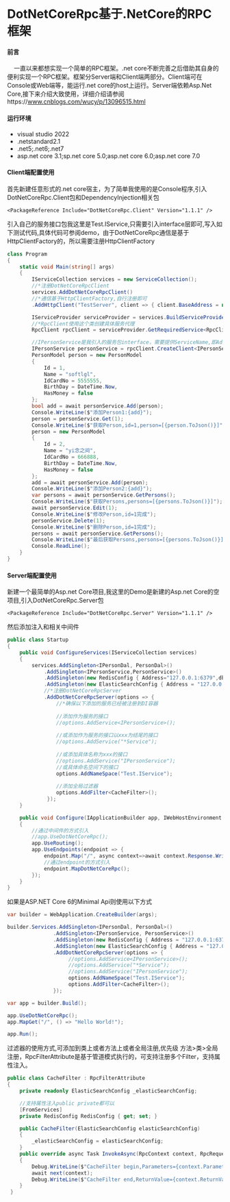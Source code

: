 # DotNetCoreRpc基于.NetCore的RPC框架

#### 前言
&nbsp;&nbsp;&nbsp;&nbsp;一直以来都想实现一个简单的RPC框架。.net core不断完善之后借助其自身的便利实现一个RPC框架。框架分Server端和Client端两部分。Client端可在Console或Web端等，能运行.net core的host上运行。Server端依赖Asp.Net Core,接下来介绍大致使用，详细介绍请参阅https://www.cnblogs.com/wucy/p/13096515.html

#### 运行环境
<ul>
    <li>visual studio 2022</li>
    <li>.netstandard2.1</li>
    <li>.net5;.net6;.net7</li>
    <li>asp.net core 3.1;sp.net core 5.0;asp.net core 6.0;asp.net core 7.0</li>
</ul>

#### Client端配置使用
首先新建任意形式的.net core宿主，为了简单我使用的是Console程序,引入DotNetCoreRpc.Client包和DependencyInjection相关包
```
<PackageReference Include="DotNetCoreRpc.Client" Version="1.1.1" />
```
引入自己的服务接口包我这里是Test.IService,只需要引入interface层即可,写入如下测试代码,具体代码可参阅demo，由于DotNetCoreRpc通信是基于HttpClientFactory的，所以需要注册HttpClientFactory
```cs
class Program
{
    static void Main(string[] args)
    {
        IServiceCollection services = new ServiceCollection();
        //*注册DotNetCoreRpcClient
        services.AddDotNetCoreRpcClient()
        //*通信基于HttpClientFactory,自行注册即可
        .AddHttpClient("TestServer", client => { client.BaseAddress = new Uri("http://localhost:34047/"); });

        IServiceProvider serviceProvider = services.BuildServiceProvider();
        //*RpcClient使用这个类创建具体服务代理
        RpcClient rpcClient = serviceProvider.GetRequiredService<RpcClient>();

        //IPersonService是我引入的服务包interface，需要提供ServiceName,即AddHttpClient的名称
        IPersonService personService = rpcClient.CreateClient<IPersonService>("TestServer");
        PersonModel person = new PersonModel
        {
            Id = 1,
            Name = "softlgl",
            IdCardNo = 5555555,
            BirthDay = DateTime.Now,
            HasMoney = false
        };
        bool add = await personService.Add(person);
        Console.WriteLine($"添加Person1:{add}");
        person = personService.Get(1);
        Console.WriteLine($"获取Person,id=1,person=[{person.ToJson()}]");
        person = new PersonModel
        {
            Id = 2,
            Name = "yi念之间",
            IdCardNo = 666888,
            BirthDay = DateTime.Now,
            HasMoney = false
        };
        add = await personService.Add(person);
        Console.WriteLine($"添加Person2:{add}");
        var persons = await personService.GetPersons();
        Console.WriteLine($"获取Persons,persons=[{persons.ToJson()}]");
        await personService.Edit(1);
        Console.WriteLine($"修改Person,id=1完成");
        personService.Delete(1);
        Console.WriteLine($"删除Person,id=1完成");
        persons = await personService.GetPersons();
        Console.WriteLine($"最后获取Persons,persons=[{persons.ToJson()}]");
        Console.ReadLine();
    }
}
```
#### Server端配置使用

新建一个最简单的Asp.net Core项目,我这里的Demo是新建的Asp.net Core的空项目,引入DotNetCoreRpc.Server包
```
<PackageReference Include="DotNetCoreRpc.Server" Version="1.1.1" />
```
然后添加注入和相关中间件
```cs
public class Startup
{
    public void ConfigureServices(IServiceCollection services)
    {
        services.AddSingleton<IPersonDal, PersonDal>()
            .AddSingleton<IPersonService,PersonService>()
            .AddSingleton(new RedisConfig { Address="127.0.0.1:6379",db=10 })
            .AddSingleton(new ElasticSearchConfig { Address = "127.0.0.1:9200" })
            //*注册DotNetCoreRpcServer
            .AddDotNetCoreRpcServer(options => {
                //*确保以下添加的服务已经被注册到DI容器
                
                //添加作为服务的接口
                //options.AddService<IPersonService>();
                
                //或添加作为服务的接口以xxx为结尾的接口
                //options.AddService("*Service");
                
                //或添加具体名称为xxx的接口
                //options.AddService("IPersonService");
                //或具体命名空间下的接口
                options.AddNameSpace("Test.IService");
                
                //添加全局过滤器
                options.AddFilter<CacheFilter>();
             });
    }

    public void Configure(IApplicationBuilder app, IWebHostEnvironment env)
    {
        //通过中间件的方式引入
        //app.UseDotNetCoreRpc();
        app.UseRouting();
        app.UseEndpoints(endpoint => {
            endpoint.Map("/", async context=>await context.Response.WriteAsync("server start!"));
            //通过endpoint的方式引入
            endpoint.MapDotNetCoreRpc();
        });
    }
}
```
如果是ASP.NET Core 6的Minimal Api则使用以下方式
```cs
var builder = WebApplication.CreateBuilder(args);

builder.Services.AddSingleton<IPersonDal, PersonDal>()
               .AddSingleton<IPersonService, PersonService>()
               .AddSingleton(new RedisConfig { Address = "127.0.0.1:6379", db = 10 })
               .AddSingleton(new ElasticSearchConfig { Address = "127.0.0.1:9200" })
               .AddDotNetCoreRpcServer(options => {
                    //options.AddService<IPersonService>();
                    //options.AddService("*Service");
                    //options.AddService("IPersonService");
                    options.AddNameSpace("Test.IService");
                    options.AddFilter<CacheFilter>();
               });

var app = builder.Build();

app.UseDotNetCoreRpc();
app.MapGet("/", () => "Hello World!");

app.Run();
```
过滤器的使用方式,可添加到类上或者方法上或者全局注册,优先级 方法>类>全局注册，RpcFilterAttribute是基于管道模式执行的，可支持注册多个Filter，支持属性注入。
```cs
public class CacheFilter : RpcFilterAttribute
{
    private readonly ElasticSearchConfig _elasticSearchConfig;

    //支持属性注入public private都可以
    [FromServices]
    private RedisConfig RedisConfig { get; set; }

    public CacheFilter(ElasticSearchConfig elasticSearchConfig)
    {
        _elasticSearchConfig = elasticSearchConfig;
    }
    public override async Task InvokeAsync(RpcContext context, RpcRequestDelegate next)
    {
        Debug.WriteLine($"CacheFilter begin,Parameters={context.Parameters}");
        await next(context);
        Debug.WriteLine($"CacheFilter end,ReturnValue={context.ReturnValue.ToJson()}");
    }
 }
```

